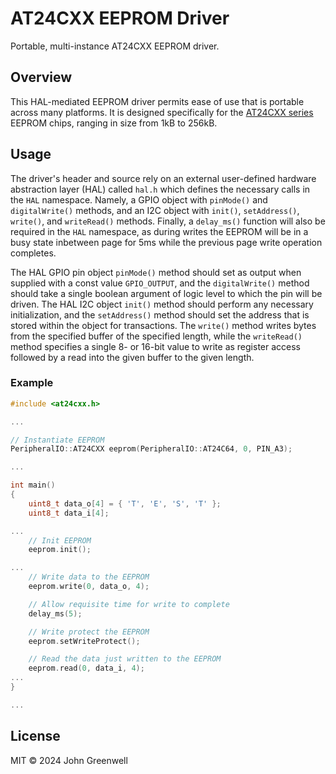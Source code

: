 # AT24CXX EEPROM Driver

Portable, multi-instance AT24CXX EEPROM driver.

## Overview

This HAL-mediated EEPROM driver permits ease of use that is portable across many platforms. It is designed specifically for the [AT24CXX series](https://ww1.microchip.com/downloads/en/devicedoc/doc0180.pdf) EEPROM chips, ranging in size from 1kB to 256kB.

## Usage

The driver's header and source rely on an external user-defined hardware abstraction layer (HAL) called `hal.h` which defines the necessary calls in the `HAL` namespace. Namely, a GPIO object with `pinMode()` and `digitalWrite()` methods, and an I2C object with `init()`, `setAddress()`, `write()`, and `writeRead()` methods. Finally, a `delay_ms()` function will also be required in the `HAL` namespace, as during writes the EEPROM will be in a busy state inbetween page for 5ms while the previous page write operation completes.

The HAL GPIO pin object `pinMode()` method should set as output when supplied with a const value `GPIO_OUTPUT`, and the `digitalWrite()` method should take a single boolean argument of logic level to which the pin will be driven. The HAL I2C object `init()` method should perform any necessary initialization, and the `setAddress()` method should set the address that is stored within the object for transactions. The `write()` method writes bytes from the specified buffer of the specified length, while the `writeRead()` method specifies a single 8- or 16-bit value to write as register access followed by a read into the given buffer to the given length. 

### Example

```cpp
#include <at24cxx.h>

...

// Instantiate EEPROM
PeripheralIO::AT24CXX eeprom(PeripheralIO::AT24C64, 0, PIN_A3);

...

int main()
{
    uint8_t data_o[4] = { 'T', 'E', 'S', 'T' };
    uint8_t data_i[4];

...
    // Init EEPROM
    eeprom.init();

...
    // Write data to the EEPROM
    eeprom.write(0, data_o, 4);

    // Allow requisite time for write to complete
    delay_ms(5);

    // Write protect the EEPROM
    eeprom.setWriteProtect();

    // Read the data just written to the EEPROM
    eeprom.read(0, data_i, 4);
...
}

...
```

## License

MIT © 2024 John Greenwell
